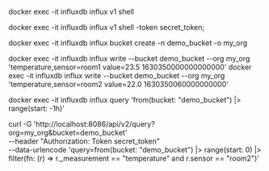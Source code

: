 docker exec -it influxdb influx v1 shell


docker exec -it influxdb influx v1 shell -token secret_token;

docker exec -it influxdb influx bucket create -n demo_bucket -o my_org


docker exec -it influxdb influx write --bucket demo_bucket --org my_org 'temperature,sensor=room1 value=23.5 1630350000000000000'
docker exec -it influxdb  influx write --bucket demo_bucket --org my_org 'temperature,sensor=room2 value=22.0 1630350060000000000'


docker exec -it influxdb influx query 'from(bucket: "demo_bucket") |> range(start: -1h)'


curl -G 'http://localhost:8086/api/v2/query?org=my_org&bucket=demo_bucket' \
  --header "Authorization: Token secret_token" \
  --data-urlencode 'query=from(bucket: "demo_bucket") |> range(start: 0) |> filter(fn: (r) => r._measurement == "temperature" and r.sensor == "room2")'
